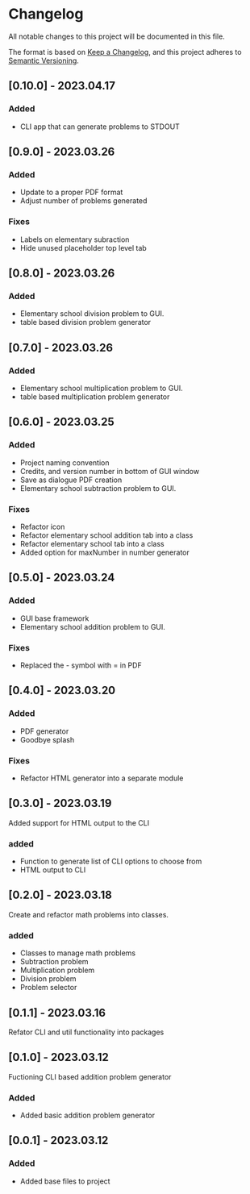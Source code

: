 # Changelog
All notable changes to this project will be documented in this file.

The format is based on [Keep a Changelog](https://keepachangelog.com/en/1.0.0/),
and this project adheres to [Semantic Versioning](https://semver.org/spec/v2.0.0.html).
## [0.10.0] - 2023.04.17
### Added
- CLI app that can generate problems to STDOUT

## [0.9.0] - 2023.03.26
### Added
- Update to a proper PDF format
- Adjust number of problems generated

### Fixes
- Labels on elementary subraction
- Hide unused placeholder top level tab

## [0.8.0] - 2023.03.26
### Added
- Elementary school division problem to GUI.
- table based division problem generator

## [0.7.0] - 2023.03.26
### Added
- Elementary school multiplication problem to GUI.
- table based multiplication problem generator

## [0.6.0] - 2023.03.25
### Added
- Project naming convention
- Credits, and version number in bottom of GUI window
- Save as dialogue PDF creation
- Elementary school subtraction problem to GUI.

### Fixes
- Refactor icon
- Refactor elementary school addition tab into a class
- Refactor elementary school tab into a class
- Added option for maxNumber in number generator

## [0.5.0] - 2023.03.24
### Added
- GUI base framework
- Elementary school addition problem to GUI.

### Fixes
- Replaced the - symbol with = in PDF

## [0.4.0] - 2023.03.20
### Added
- PDF generator
- Goodbye splash

### Fixes
- Refactor HTML generator into a separate module

## [0.3.0] - 2023.03.19
Added support for HTML output to the CLI
### added
- Function to generate list of CLI options to choose from
- HTML output to CLI

## [0.2.0] - 2023.03.18
Create and refactor math problems into classes.
### added
- Classes to manage math problems
- Subtraction problem
- Multiplication problem
- Division problem
- Problem selector

## [0.1.1] - 2023.03.16
Refator CLI and util functionality into packages

## [0.1.0] - 2023.03.12
Fuctioning CLI based addition problem generator
### Added
- Added basic addition problem generator

## [0.0.1] - 2023.03.12
### Added
- Added base files to project
